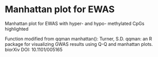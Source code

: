 # Manhattan plot for EWAS

Manhattan plot for EWAS with hyper- and hypo- methylated CpGs highlighted

Function modified from qqman manhattan(): Turner, S.D. qqman: an R package for visualizing GWAS results using Q-Q and manhattan plots. biorXiv DOI: 10.1101/005165
